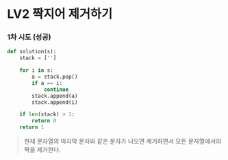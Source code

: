 # LV2 짝지어 제거하기

### 1차 시도 (성공)
```py
def solution(s):
    stack = ['']

    for i in s:
        a = stack.pop()
        if a == i:
            continue
        stack.append(a)
        stack.append(i)

    if len(stack) > 1:
        return 0
    return 1
```
> 현재 문자열의 마지막 문자와 같은 문자가 나오면 제거하면서 모든 문자열에서의 짝을 제거한다.